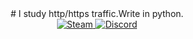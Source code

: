 <div id=text  align="center">
  # I study http/https traffic.Write in python.
</div>
<div id="badges" align="center">
  <a href="https://steamcommunity.com/id/failure-/">
    <img src="https://img.shields.io/badge/Steam-gray?style=for-the-badge&logo=Steamin&logoColor=white" alt="Steam"/>
  </a>
  <a href="https://discord.gg/dDAdxJpaf4">
    <img src="https://img.shields.io/badge/Discord-blue?style=for-the-badge&logo=Discord&logoColor=white" alt="Discord"/>
  </a>
</div>

